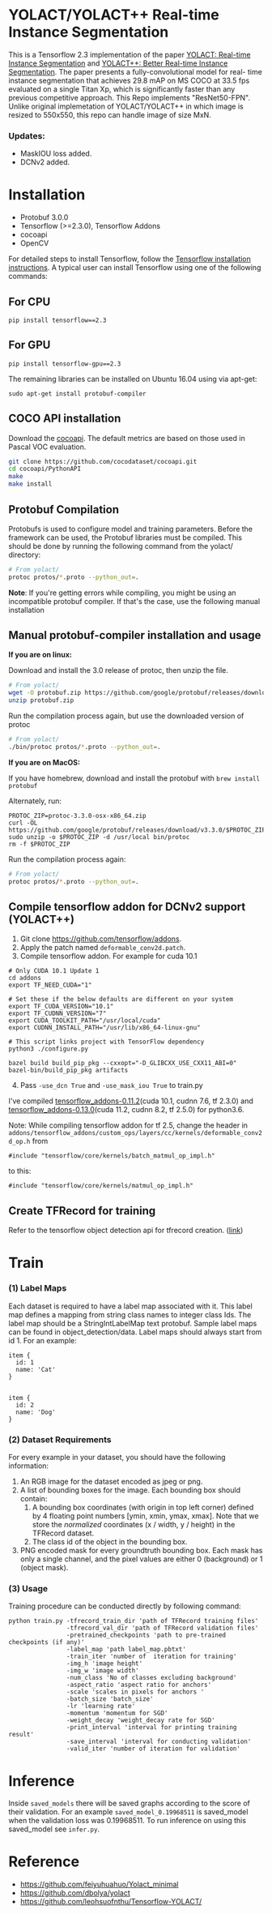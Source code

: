 # YOLACT/YOLACT++ Real-time Instance Segmentation
This is a Tensorflow 2.3 implementation of the paper [YOLACT: Real-time Instance Segmentation](https://arxiv.org/abs/1904.02689) and [YOLACT++: Better Real-time Instance Segmentation](https://arxiv.org/abs/1912.06218). The paper presents a fully-convolutional model for real- time instance segmentation that achieves 29.8 mAP on MS COCO at 33.5 fps evaluated on a single Titan Xp, which is significantly faster than any previous competitive approach. This Repo implements "ResNet50-FPN". Unlike original implemetation of YOLACT/YOLACT++ in which image is resized to 550x550, this repo can handle image of size MxN.  <br/>

### Updates:
* MaskIOU loss added.
* DCNv2 added.

# Installation
* Protobuf 3.0.0
* Tensorflow (>=2.3.0), Tensorflow Addons
* cocoapi
* OpenCV

For detailed steps to install Tensorflow, follow the [Tensorflow installation instructions](https://www.tensorflow.org/install/). A typical user can install Tensorflow using one of the following commands:

## For CPU
```
pip install tensorflow==2.3
```
## For GPU
```
pip install tensorflow-gpu==2.3
```

The remaining libraries can be installed on Ubuntu 16.04 using via apt-get:
```
sudo apt-get install protobuf-compiler
```

## COCO API installation
Download the
[cocoapi](https://github.com/cocodataset/cocoapi). The default metrics are
based on those used in Pascal VOC evaluation.

```bash
git clone https://github.com/cocodataset/cocoapi.git
cd cocoapi/PythonAPI
make
make install
```

## Protobuf Compilation

Protobufs is used to configure model and training parameters. Before the framework can be used, the Protobuf libraries
must be compiled. This should be done by running the following command from
the yolact/ directory:


``` bash
# From yolact/
protoc protos/*.proto --python_out=.
```

**Note**: If you're getting errors while compiling, you might be using an incompatible protobuf compiler. If that's the case, use the following manual installation

## Manual protobuf-compiler installation and usage

**If you are on linux:**

Download and install the 3.0 release of protoc, then unzip the file.

```bash
# From yolact/
wget -O protobuf.zip https://github.com/google/protobuf/releases/download/v3.0.0/protoc-3.0.0-linux-x86_64.zip
unzip protobuf.zip
```

Run the compilation process again, but use the downloaded version of protoc

```bash
# From yolact/
./bin/protoc protos/*.proto --python_out=.
```

**If you are on MacOS:**

If you have homebrew, download and install the protobuf with
```brew install protobuf```

Alternately, run:
```
PROTOC_ZIP=protoc-3.3.0-osx-x86_64.zip
curl -OL https://github.com/google/protobuf/releases/download/v3.3.0/$PROTOC_ZIP
sudo unzip -o $PROTOC_ZIP -d /usr/local bin/protoc
rm -f $PROTOC_ZIP
```

Run the compilation process again:

``` bash
# From yolact/
protoc protos/*.proto --python_out=.
```

## Compile tensorflow addon for DCNv2 support (YOLACT++)
1. Git clone https://github.com/tensorflow/addons.
2. Apply the patch named `deformable_conv2d.patch`.
3. Compile tensorflow addon. For example for cuda 10.1 
```
# Only CUDA 10.1 Update 1 
cd addons
export TF_NEED_CUDA="1"

# Set these if the below defaults are different on your system
export TF_CUDA_VERSION="10.1"
export TF_CUDNN_VERSION="7"
export CUDA_TOOLKIT_PATH="/usr/local/cuda"
export CUDNN_INSTALL_PATH="/usr/lib/x86_64-linux-gnu"

# This script links project with TensorFlow dependency
python3 ./configure.py

bazel build build_pip_pkg --cxxopt="-D_GLIBCXX_USE_CXX11_ABI=0"
bazel-bin/build_pip_pkg artifacts
```
4. Pass `-use_dcn True` and `-use_mask_iou True` to train.py

I've compiled [tensorflow_addons-0.11.2](tensorflow_addons/tensorflow_addons-0.11.2-cp36-cp36m-linux_x86_64.whl)(cuda 10.1, cudnn 7.6, tf 2.3.0) and [tensorflow_addons-0.13.0](tensorflow_addons/tensorflow_addons-0.13.0-cp36-cp36m-linux_x86_64.whl)(cuda 11.2, cudnn 8.2, tf 2.5.0) for python3.6.

Note: While compiling tensorflow addon for tf 2.5, change the header in `addons/tensorflow_addons/custom_ops/layers/cc/kernels/deformable_conv2d_op.h` from 
```
#include "tensorflow/core/kernels/batch_matmul_op_impl.h"
```
to this:
```
#include "tensorflow/core/kernels/matmul_op_impl.h"
```

## Create TFRecord for training 
Refer to the tensorflow object detection api for tfrecord creation. ([link](https://github.com/tensorflow/models/blob/master/research/object_detection/g3doc/using_your_own_dataset.md))


# Train
### (1) Label Maps
Each dataset is required to have a label map associated with it. This label map defines a mapping from string class names to integer class Ids. The label map should be a StringIntLabelMap text protobuf. Sample label maps can be found in object_detection/data. Label maps should always start from id 1. For an example:
```
item {
  id: 1
  name: 'Cat'
}


item {
  id: 2
  name: 'Dog'
}
```

### (2) Dataset Requirements
For every example in your dataset, you should have the following information:

1. An RGB image for the dataset encoded as jpeg or png.
2. A list of bounding boxes for the image. Each bounding box should contain:
    1. A bounding box coordinates (with origin in top left corner) defined by 4
       floating point numbers [ymin, xmin, ymax, xmax]. Note that we store the
       _normalized_ coordinates (x / width, y / height) in the TFRecord dataset.
    2. The class id of the object in the bounding box.
3. PNG encoded mask for every groundtruth bounding box. Each mask has only a single channel, and the pixel values are either 0 (background) or 1 (object mask). 

### (3) Usage
Training procedure can be conducted directly by following command:
```
python train.py -tfrecord_train_dir 'path of TFRecord training files'
                -tfrecord_val_dir 'path of TFRecord validation files'
                -pretrained_checkpoints 'path to pre-trained checkpoints (if any)'
                -label_map 'path label_map.pbtxt'
                -train_iter 'number of  iteration for training'
                -img_h 'image height'
                -img_w 'image width'
                -num_class 'No of classes excluding background'
                -aspect_ratio 'aspect ratio for anchors'
                -scale 'scales in pixels for anchors '
                -batch_size 'batch_size'
                -lr 'learning rate'
                -momentum 'momentum for SGD'
                -weight_decay 'weight_decay rate for SGD'
                -print_interval 'interval for printing training result'
                -save_interval 'interval for conducting validation'
                -valid_iter 'number of iteration for validation'
```

# Inference 
Inside `saved_models` there will be saved graphs according to the score of their validation. For an example `saved_model_0.19968511` is saved_model when the validation loss was 0.19968511. To run inference on using this saved_model see `infer.py`.

# Reference
* https://github.com/feiyuhuahuo/Yolact_minimal
* https://github.com/dbolya/yolact
* https://github.com/leohsuofnthu/Tensorflow-YOLACT/
